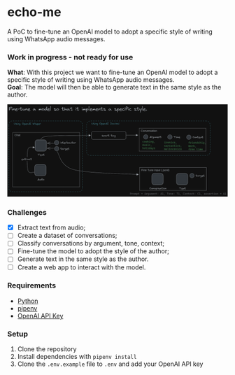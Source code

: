echo-me
=======

A PoC to fine-tune an OpenAI model to adopt a specific style of writing using WhatsApp audio messages.

### Work in progress - not ready for use
**What**: With this project we want to fine-tune an OpenAI model to adopt a specific style of writing using WhatsApp audio messages.<br/>
**Goal**: The model will then be able to generate text in the same style as the author.<br/>

<img src="https://raw.githubusercontent.com/kedoska/echo-me/master/static/diagram1.png" alt="Diagram 1">

### Challenges
 - [x] Extract text from audio;
 - [ ] Create a dataset of conversations;
 - [ ] Classify conversations by argument, tone, context; 
 - [ ] Fine-tune the model to adopt the style of the author;
 - [ ] Generate text in the same style as the author.
 - [ ] Create a web app to interact with the model.

### Requirements

 - [Python](https://www.python.org/downloads/release/python-360/)
 - [pipenv](https://docs.pipenv.org/)
 - [OpenAI API Key](https://openai.com/)

### Setup
 1. Clone the repository
 2. Install dependencies with `pipenv install`
 3. Clone the `.env.example` file to `.env` and add your OpenAI API key

